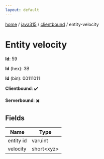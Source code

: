 ```yaml
---
layout: default
---
```


[home](/)  /  [java315](/protocol/java315)  /  [clientbound](/protocol/java315/clientbound)  /  entity-velocity

# Entity velocity

**Id**: 59

**Id** (hex): 3B

**Id** (bin): 00111011

**Clientbound**: ✔️

**Serverbound**: ✖️

## Fields

Name | Type
---|---
entity id | varuint
velocity | short&lt;xyz&gt;
